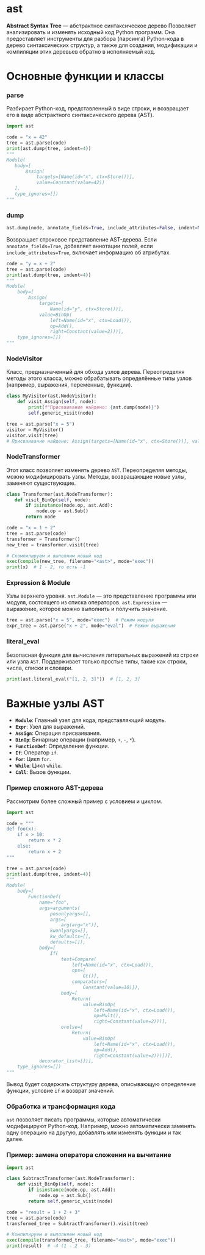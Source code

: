 # ast
**Abstract Syntax Tree** — абстрактное синтаксическое дерево
Позволяет анализировать и изменять исходный код Python программ.
Она предоставляет инструменты для разбора (парсинга) Python-кода в дерево синтаксических структур,
а также для создания, модификации и компиляции этих деревьев обратно в исполняемый код.

# Основные функции и классы

### parse
Разбирает Python-код, представленный в виде строки, и возвращает его в виде абстрактного синтаксического дерева (AST).

```python
import ast

code = "x = 42"
tree = ast.parse(code)
print(ast.dump(tree, indent=4))
"""
Module(
   body=[
       Assign(
           targets=[Name(id="x", ctx=Store())],
           value=Constant(value=42))
   ],
   type_ignores=[])
"""
```

### dump
```python
ast.dump(node, annotate_fields=True, include_attributes=False, indent=None)
```
Возвращает строковое представление AST-дерева. Если `annotate_fields=True`,
добавляет аннотации полей, если `include_attributes=True`, включает информацию об атрибутах.

```python
code = "y = x + 2"
tree = ast.parse(code)
print(ast.dump(tree, indent=4))
"""
Module(
    body=[
        Assign(
            targets=[
                Name(id="y", ctx=Store())],
            value=BinOp(
                left=Name(id="x", ctx=Load()),
                op=Add(),
                right=Constant(value=2)))],
    type_ignores=[])
"""
```

### NodeVisitor
Класс, предназначенный для обхода узлов дерева.
Переопределяя методы этого класса, можно обрабатывать определённые типы узлов (например, выражения, переменные, функции).

```python
class MyVisitor(ast.NodeVisitor):
    def visit_Assign(self, node):
        print(f"Присваивание найдено: {ast.dump(node)}")
        self.generic_visit(node)

tree = ast.parse("x = 5")
visitor = MyVisitor()
visitor.visit(tree)
# Присваивание найдено: Assign(targets=[Name(id="x", ctx=Store())], value=Constant(value=5))
```

### NodeTransformer
Этот класс позволяет изменять дерево `AST`.
Переопределяя методы, можно модифицировать узлы.
Методы, возвращающие новые узлы, заменяют существующие.

```python
class Transformer(ast.NodeTransformer):
   def visit_BinOp(self, node):
       if isinstance(node.op, ast.Add):
           node.op = ast.Sub()
       return node

code = "x = 1 + 2"
tree = ast.parse(code)
transformer = Transformer()
new_tree = transformer.visit(tree)

# Скомпилируем и выполним новый код
exec(compile(new_tree, filename="<ast>", mode="exec"))
print(x)  # 1 - 2, то есть -1
```

### Expression & Module
Узлы верхнего уровня. `ast.Module` — это представление программы или модуля, состоящего из списка операторов.
`ast.Expression` — выражение, которое можно выполнить и получить значение.

```python
tree = ast.parse("x = 5", mode="exec")  # Режим модуля
expr_tree = ast.parse("x + 2", mode="eval")  # Режим выражения
```

### literal_eval
Безопасная функция для вычисления литеральных выражений из строки или узла `AST`.
Поддерживает только простые типы, такие как строки, числа, списки и словари.

```python
print(ast.literal_eval("[1, 2, 3]"))  # [1, 2, 3]
```

# Важные узлы AST

- **`Module`**: Главный узел для кода, представляющий модуль.
- **`Expr`**: Узел для выражений.
- **`Assign`**: Операция присваивания.
- **`BinOp`**: Бинарные операции (например, `+`, `-`, `*`).
- **`FunctionDef`**: Определение функции.
- **`If`**: Оператор `if`.
- **`For`**: Цикл `for`.
- **`While`**: Цикл `while`.
- **`Call`**: Вызов функции.

### Пример сложного AST-дерева

Рассмотрим более сложный пример с условием и циклом.

```python
import ast

code = """
def foo(x):
    if x > 10:
        return x * 2
    else:
        return x + 2
"""

tree = ast.parse(code)
print(ast.dump(tree, indent=4))
"""
Module(
    body=[
        FunctionDef(
            name="foo",
            args=arguments(
                posonlyargs=[],
                args=[
                    arg(arg="x")],
                kwonlyargs=[],
                kw_defaults=[],
                defaults=[]),
            body=[
                If(
                    test=Compare(
                        left=Name(id="x", ctx=Load()),
                        ops=[
                            Gt()],
                        comparators=[
                            Constant(value=10)]),
                    body=[
                        Return(
                            value=BinOp(
                                left=Name(id="x", ctx=Load()),
                                op=Mult(),
                                right=Constant(value=2)))],
                    orelse=[
                        Return(
                            value=BinOp(
                                left=Name(id="x", ctx=Load()),
                                op=Add(),
                                right=Constant(value=2)))])],
            decorator_list=[])],
    type_ignores=[])
"""
```

Вывод будет содержать структуру дерева, описывающую определение функции, условие `if` и возврат значений.

### Обработка и трансформация кода

`ast` позволяет писать программы, которые автоматически модифицируют Python-код.
Например, можно автоматически заменять одну операцию на другую, добавлять или изменять функции и так далее.

### Пример: замена оператора сложения на вычитание

```python
import ast

class SubtractTransformer(ast.NodeTransformer):
    def visit_BinOp(self, node):
        if isinstance(node.op, ast.Add):
            node.op = ast.Sub()
        return self.generic_visit(node)

code = "result = 1 + 2 + 3"
tree = ast.parse(code)
transformed_tree = SubtractTransformer().visit(tree)

# Компилируем и выполняем новый код
exec(compile(transformed_tree, filename="<ast>", mode="exec"))
print(result)  # -4 (1 - 2 - 3)
```
